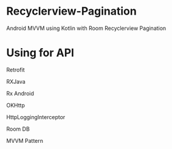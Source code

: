 # Recyclerview-Pagination
Android MVVM using Kotlin with Room Recyclerview Pagination

# Using for API
Retrofit 

RXJava 

Rx Android 

OKHttp

HttpLoggingInterceptor 

Room DB

MVVM Pattern
